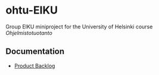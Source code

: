# ohtu-EIKU
Group EIKU miniproject for the University of Helsinki course *Ohjelmistotuotanto*

## Documentation
- [Product Backlog](https://github.com/Ajhaa/ohtu-EIKU/blob/master/documentation/backlog.md)

